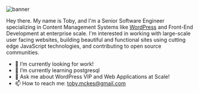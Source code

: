 ![banner](https://github.com/user-attachments/assets/f0f457be-aaa7-4707-a7d8-c49fdcb01e8c)

Hey there. My name is Toby, and I'm a Senior Software Engineer specializing in Content Management Systems like [WordPress](https://wpvip.com/?nab=0) and Front-End Development at enterprise scale. I'm interested in working with large-scale user facing websites, building beautiful and functional sites using cutting edge JavaScript technologies, and contributing to open source communities.

- 🔭 I’m currently looking for work!
- 🌱 I’m currently learning postgresql
- 💬 Ask me about WordPress VIP and Web Applications at Scale!
- 📫 How to reach me: toby.mckes@gmail.com
